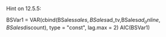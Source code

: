 
Hint on 12.5.5:  

BSVar1 = VAR(cbind(BSales$sales,BSales$ad_tv,BSales$ad_online,BSales$discount), type = "const", lag.max = 2)
  AIC(BSVar1)


